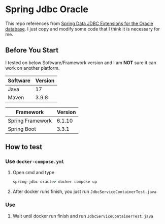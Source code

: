 # Spring Jdbc Oracle

This repo references from [Spring Data JDBC Extensions for the Oracle database](https://github.com/spring-attic/spring-data-jdbc-ext).
I just copy and modify some code that I think it is necessary for me.

## Before You Start

I tested on below Software/Framework version and I am **NOT** sure it can work on another platform.

| **Software**     | **Version** |
|------------------|-------------|
| Java             | 17          |
| Maven            | 3.9.8       |


| **Framework**    | **Version**  |
|------------------|--------------|
| Spring Framework | 6.1.10       |
| Spring Boot      | 3.3.1        |


## How to test

### Use `docker-compose.yml`

1. Open cmd and type

    ```cmd
    spring-jdbc-oracle> docker compose up
    ```
2. After docker runs finish, you just run `JdbcServiceContainerTest.java`

### Use 

1. Wait until docker run finish and run `JdbcServiceContainerTest.java`
